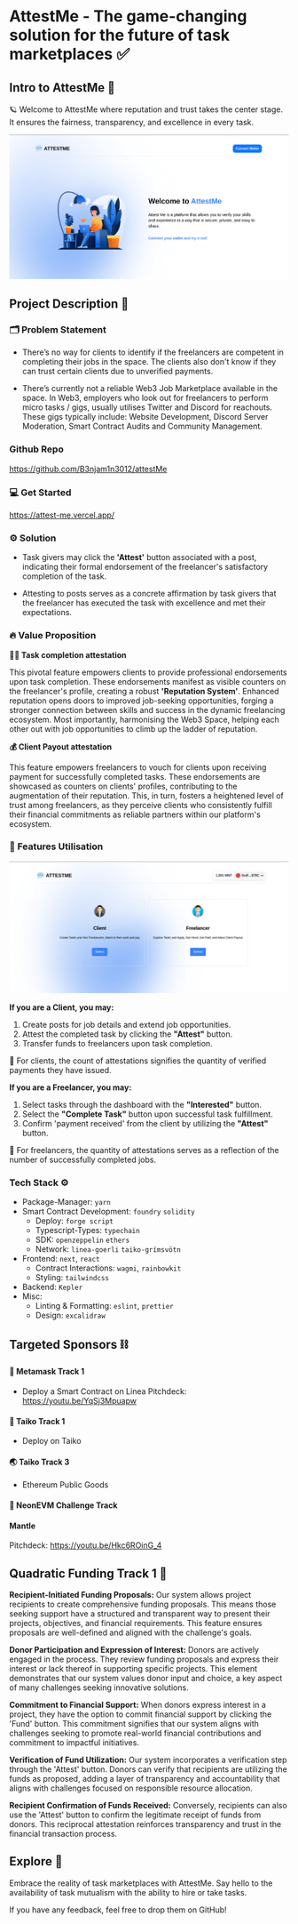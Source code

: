 # AttestMe - The game-changing solution for the future of task marketplaces ✅


## Intro to AttestMe 💯

🪐 Welcome to AttestMe where reputation and trust takes the center stage. It ensures the fairness, transparency, and excellence in every task.

![](public/landingpage.png)


## Project Description 🌟

### 🗂️ Problem Statement

- There’s no way for clients to identify if the freelancers are competent in completing their jobs in the space. The clients also don't know if they can trust certain clients due to unverified payments.

- There’s currently not a reliable Web3 Job Marketplace available in the space. In Web3, employers who look out for freelancers to perform micro tasks / gigs, usually utilises Twitter and Discord for reachouts. These gigs typically include: Website Development, Discord Server Moderation, Smart Contract Audits and Community Management.


### Github Repo
https://github.com/B3njam1n3012/attestMe

### 💻 Get Started
https://attest-me.vercel.app/ 


### ⚙️ Solution 

- Task givers may click the **'Attest'** button associated with a post, indicating their formal endorsement of the freelancer's satisfactory completion of the task.

- Attesting to posts serves as a concrete affirmation by task givers that the freelancer has executed the task with excellence and met their expectations.


### 🔥 Value Proposition

**👍🏼 Task completion attestation**

This pivotal feature empowers clients to provide professional endorsements upon task completion. These endorsements manifest as visible counters on the freelancer's profile, creating a robust **'Reputation System'**.
Enhanced reputation opens doors to improved job-seeking opportunities, forging a stronger connection between skills and success in the dynamic freelancing ecosystem.
Most importantly, harmonising the Web3 Space, helping each other out with job opportunities to climb up the ladder of reputation.

**💰 Client Payout attestation**

This feature empowers freelancers to vouch for clients upon receiving payment for successfully completed tasks. These endorsements are showcased as counters on clients' profiles, contributing to the augmentation of their reputation. This, in turn, fosters a heightened level of trust among freelancers, as they perceive clients who consistently fulfill their financial commitments as reliable partners within our platform's ecosystem.


### 📎 Features Utilisation

![](public/selection.png)

**If you are a Client, you may:**
1. Create posts for job details and extend job opportunities.
2. Attest the completed task by clicking the **"Attest"** button.
3. Transfer funds to freelancers upon task completion.

💎 For clients, the count of attestations signifies the quantity of verified payments they have issued.

**If you are a Freelancer, you may:**
1. Select tasks through the dashboard with the **"Interested"** button.
2. Select the **"Complete Task"** button upon successful task fulfillment.
3. Confirm 'payment received' from the client by utilizing the **"Attest"** button.

💎 For freelancers, the quantity of attestations serves as a reflection of the number of successfully completed jobs.


### **Tech Stack ⚙️**

- Package-Manager: `yarn`
- Smart Contract Development: `foundry` `solidity`
  - Deploy: `forge script`
  - Typescript-Types: `typechain`
  - SDK: `openzeppelin` `ethers`
  - Network: `linea-goerli` `taiko-grímsvötn`
- Frontend: `next`, `react`
  - Contract Interactions: `wagmi`, `rainbowkit`
  - Styling: `tailwindcss`
- Backend: `Kepler`
- Misc:
  - Linting & Formatting: `eslint`, `prettier`
  - Design: `excalidraw`

## **Targeted Sponsors ⛓️**

#### **🦊 Metamask Track 1**
- Deploy a Smart Contract on Linea
  Pitchdeck: https://youtu.be/YqSj3Mpuapw

#### **👷 Taiko Track 1**
- Deploy on Taiko 

#### **🌏 Taiko Track 3**
- Ethereum Public Goods

#### **🧩 NeonEVM Challenge Track**

#### Mantle 
Pitchdeck:
https://youtu.be/Hkc6ROinG_4


## **Quadratic Funding Track 1 🔰**

**Recipient-Initiated Funding Proposals:** Our system allows project recipients to create comprehensive funding proposals. This means those seeking support have a structured and transparent way to present their projects, objectives, and financial requirements. This feature ensures proposals are well-defined and aligned with the challenge's goals.

**Donor Participation and Expression of Interest:** Donors are actively engaged in the process. They review funding proposals and express their interest or lack thereof in supporting specific projects. This element demonstrates that our system values donor input and choice, a key aspect of many challenges seeking innovative solutions.

**Commitment to Financial Support:** When donors express interest in a project, they have the option to commit financial support by clicking the 'Fund' button. This commitment signifies that our system aligns with challenges seeking to promote real-world financial contributions and commitment to impactful initiatives.

**Verification of Fund Utilization:** Our system incorporates a verification step through the 'Attest' button. Donors can verify that recipients are utilizing the funds as proposed, adding a layer of transparency and accountability that aligns with challenges focused on responsible resource allocation.

**Recipient Confirmation of Funds Received:** Conversely, recipients can also use the 'Attest' button to confirm the legitimate receipt of funds from donors. This reciprocal attestation reinforces transparency and trust in the financial transaction process.

## **Explore** 💭
Embrace the reality of task marketplaces with AttestMe. Say hello to the availability of task mutualism with the ability to hire or take tasks.

If you have any feedback, feel free to drop them on GitHub!
